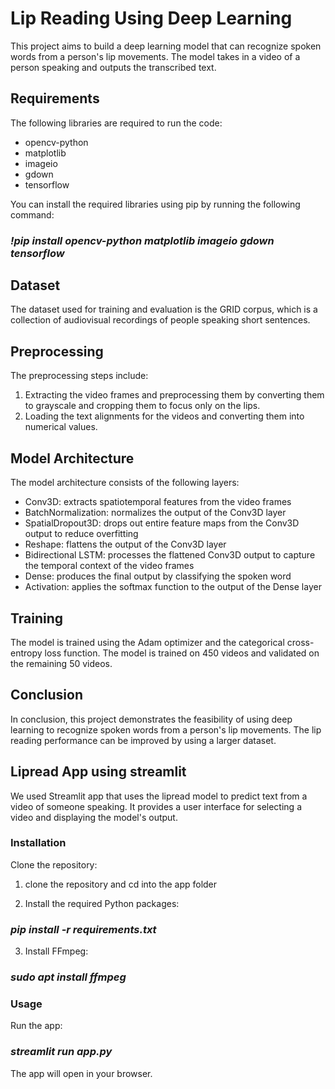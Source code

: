 # Lip Reading Using Deep Learning

This project aims to build a deep learning model that can recognize spoken words from a person's lip movements. The model takes in a video of a person speaking and outputs the transcribed text.



## Requirements

The following libraries are required to run the code:

* opencv-python
* matplotlib
* imageio
* gdown
* tensorflow


You can install the required libraries using pip by running the following command:

### *!pip install opencv-python matplotlib imageio gdown tensorflow*



## Dataset
The dataset used for training and evaluation is the GRID corpus, which is a collection of audiovisual recordings of people speaking short sentences.



## Preprocessing

The preprocessing steps include:

1. Extracting the video frames and preprocessing them by converting them to grayscale and cropping them to focus only on the lips.
2. Loading the text alignments for the videos and converting them into numerical values.



## Model Architecture

The model architecture consists of the following layers:

* Conv3D: extracts spatiotemporal features from the video frames
* BatchNormalization: normalizes the output of the Conv3D layer
* SpatialDropout3D: drops out entire feature maps from the Conv3D output to reduce overfitting
* Reshape: flattens the output of the Conv3D layer
* Bidirectional LSTM: processes the flattened Conv3D output to capture the temporal context of the video frames
* Dense: produces the final output by classifying the spoken word
* Activation: applies the softmax function to the output of the Dense layer



## Training

The model is trained using the Adam optimizer and the categorical cross-entropy loss function. The model is trained on 450 videos and validated on the remaining 50 videos.



## Conclusion

In conclusion, this project demonstrates the feasibility of using deep learning to recognize spoken words from a person's lip movements. The lip reading performance can be improved by using a larger dataset.



## Lipread App using streamlit

We used Streamlit app that uses the lipread model to predict text from a video of someone speaking. It provides a user interface for selecting a video and displaying the model's output.



### Installation

Clone the repository:

1. clone the repository and cd into the app folder

2. Install the required Python packages:

### *pip install -r requirements.txt*

3. Install FFmpeg:

### *sudo apt install ffmpeg*


### Usage

Run the app:

### *streamlit run app.py*


The app will open in your browser.